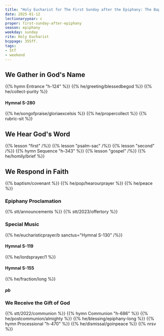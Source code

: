 ```yaml
---
title: "Holy Eucharist for The First Sunday after the Epiphany: The Baptism of Our Lord"
date: 2025-01-12
lectionaryyear: c
proper: first-sunday-after-epiphany
season: epiphany
weekday: sunday
rite: Holy Eucharist
bcppage: 355ff.
tags:
- StT
- weekend
---
```

## We Gather in God's Name
{{% hymn Entrance "h-124" %}}
{{% he/greeting/blessedbegod %}}
{{% he/collect-purity %}}
#### Hymnal S-280
{{% he/songofpraise/gloriaexcelsis %}}
{{% he/propercollect %}}
{{% rubric-sit %}}
## We Hear God's Word
{{% lesson "first" /%}}
{{% lesson "psalm-sac" /%}}
{{% lesson "second" /%}}
{{% hymn Sequence "h-343" %}}
{{% lesson "gospel" /%}}
{{% he/homily/brief %}}
## We Respond in Faith
{{% baptism/covenant %}}
{{% he/pop/hearourprayer %}}
{{% he/peace %}}
### Epiphany Proclamation
{{% stt/announcements %}}
{{% stt/2023/offertory %}}
### Special Music
{{% he/eucharisticprayer/b sanctus="Hymnal S-130" /%}}
#### Hymnal S-119
{{% he/lordsprayer/1 %}}
#### Hymnal S-155
{{% he/fraction/long %}}
##### pb
### We Receive the Gift of God
{{% stt/2022/communion %}}
{{% hymn Communion "h-686" %}}
{{% he/postcommunion/almighty %}}
{{% he/blessing/epiphany-long %}}
{{% hymn Processional "h-470" %}}
{{% he/dismissal/goinpeace %}}
{{% nrsv %}}


